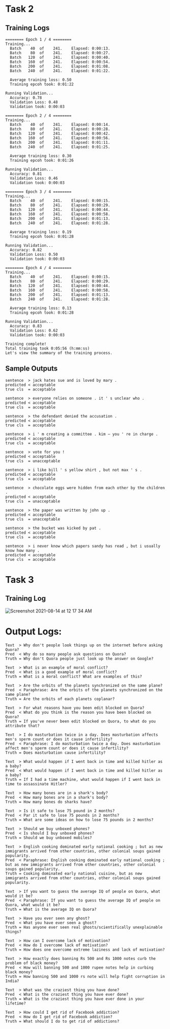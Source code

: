 # Task 2



## Training Logs

    ======== Epoch 1 / 4 ========
    Training...
      Batch    40  of    241.    Elapsed: 0:00:13.
      Batch    80  of    241.    Elapsed: 0:00:27.
      Batch   120  of    241.    Elapsed: 0:00:40.
      Batch   160  of    241.    Elapsed: 0:00:54.
      Batch   200  of    241.    Elapsed: 0:01:08.
      Batch   240  of    241.    Elapsed: 0:01:22.

      Average training loss: 0.50
      Training epcoh took: 0:01:22

    Running Validation...
      Accuracy: 0.78
      Validation Loss: 0.48
      Validation took: 0:00:03

    ======== Epoch 2 / 4 ========
    Training...
      Batch    40  of    241.    Elapsed: 0:00:14.
      Batch    80  of    241.    Elapsed: 0:00:28.
      Batch   120  of    241.    Elapsed: 0:00:42.
      Batch   160  of    241.    Elapsed: 0:00:56.
      Batch   200  of    241.    Elapsed: 0:01:11.
      Batch   240  of    241.    Elapsed: 0:01:25.

      Average training loss: 0.30
      Training epcoh took: 0:01:26

    Running Validation...
      Accuracy: 0.81
      Validation Loss: 0.46
      Validation took: 0:00:03

    ======== Epoch 3 / 4 ========
    Training...
      Batch    40  of    241.    Elapsed: 0:00:15.
      Batch    80  of    241.    Elapsed: 0:00:29.
      Batch   120  of    241.    Elapsed: 0:00:44.
      Batch   160  of    241.    Elapsed: 0:00:58.
      Batch   200  of    241.    Elapsed: 0:01:13.
      Batch   240  of    241.    Elapsed: 0:01:28.

      Average training loss: 0.19
      Training epcoh took: 0:01:28

    Running Validation...
      Accuracy: 0.82
      Validation Loss: 0.50
      Validation took: 0:00:03

    ======== Epoch 4 / 4 ========
    Training...
      Batch    40  of    241.    Elapsed: 0:00:15.
      Batch    80  of    241.    Elapsed: 0:00:29.
      Batch   120  of    241.    Elapsed: 0:00:44.
      Batch   160  of    241.    Elapsed: 0:00:58.
      Batch   200  of    241.    Elapsed: 0:01:13.
      Batch   240  of    241.    Elapsed: 0:01:28.

      Average training loss: 0.13
      Training epcoh took: 0:01:28

    Running Validation...
      Accuracy: 0.83
      Validation Loss: 0.62
      Validation took: 0:00:03

    Training complete!
    Total training took 0:05:56 (h:mm:ss)
    Let's view the summary of the training process.



## Sample Outputs


    sentence  > jack hates sue and is loved by mary .
    predicted < acceptable
    true cls  = acceptable

    sentence  > everyone relies on someone . it ' s unclear who .
    predicted < acceptable
    true cls  = acceptable

    sentence  > the defendant denied the accusation .
    predicted < acceptable
    true cls  = acceptable

    sentence  > i ' m creating a committee . kim – you ' re in charge .
    predicted < acceptable
    true cls  = acceptable

    sentence  > vote for you !
    predicted < acceptable
    true cls  = unacceptable

    sentence  > i like bill ' s yellow shirt , but not max ' s .
    predicted < acceptable
    true cls  = acceptable

    sentence  > chocolate eggs were hidden from each other by the children .
    predicted < acceptable
    true cls  = unacceptable

    sentence  > the paper was written by john up .
    predicted < acceptable
    true cls  = unacceptable

    sentence  > the bucket was kicked by pat .
    predicted < acceptable
    true cls  = acceptable

    sentence  > i never know which papers sandy has read , but i usually know how many .
    predicted < acceptable
    true cls  = acceptable


# Task 3

## Training Log

![Screenshot 2021-08-14 at 12 17 34 AM](https://user-images.githubusercontent.com/73247157/129405262-34f6dae8-b745-400c-91ca-e3548fc316c5.png)


# Output Logs:

    Text  > Why don't people look things up on the internet before asking Quora?
    Pred  < Why do so many people ask questions on Quora?
    Truth = Why don't Quora people just look up the answer on Google?

    Text  > What is an example of moral conflict?
    Pred  < What is a good example of moral conflict?
    Truth = What is a moral conflict? What are examples of this?

    Text  > Are the orbits of the planets synchronized on the same plane?
    Pred  < Paraphrase: Are the orbits of the planets synchronized on the same plane?
    Truth = Are the orbits of each planets coplanar?

    Text  > For what reasons have you been edit blocked on Quora?
    Pred  < What do you think is the reason you have been blocked on Quora?
    Truth = If you've never been edit blocked on Quora, to what do you attribute that?

    Text  > I do masturbation twice in a day. Does masturbation affects men's sperm count or does it cause infertility?
    Pred  < Paraphrase: I do masturbation twice a day. Does masturbation affect men's sperm count or does it cause infertility?
    Truth = Does masturbation cause infertility?

    Text  > What would happen if I went back in time and killed hitler as a baby?
    Pred  < What would happen if I went back in time and killed hitler as a baby?
    Truth = If I had a time machine, what would happen if I went back in time to assassinate Hitler?

    Text  > How many bones are in a shark's body?
    Pred  < How many bones are in a shark's body?
    Truth = How many bones do sharks have?

    Text  > Is it safe to lose 75 pound in 2 months?
    Pred  < Par it safe to lose 75 pounds in 2 months?
    Truth = What are some ideas on how to lose 75 pounds in 2 months?

    Text  > Should we buy unboxed phones?
    Pred  < Is should I buy unboxed phones?
    Truth = Should we buy unboxed mobiles?

    Text  > English cooking dominated early national cooking ; but as new immigrants arrived from other countries, other colonial soups gained popularity.
    Pred  < Paraphrase: English cooking dominated early national cooking ; but as new immigrants arrived from other countries, other colonial soups gained popularity.
    Truth = Cooking dominated early national cuisine, but as new immigrants arrived from other countries, other colonial soups gained popularity.

    Text  > If you want to guess the average IQ of people on Quora, what would it be?
    Pred  < Paraphrase: If you want to guess the average IQ of people on Quora, what would it be?
    Truth = What is the average IQ on Quora?

    Text  > Have you ever seen any ghost?
    Pred  < What you have ever seen a ghost?
    Truth = Has anyone ever seen real ghosts/scientifically unexplainable things?

    Text  > How can I overcome lack of motivation?
    Pred  < How do I overcome lack of motivation?
    Truth = How does one overcome extreme laziness and lack of motivation?

    Text  > How exactly does banning Rs 500 and Rs 1000 notes curb the problem of black money?
    Pred  < How will banning 500 and 1000 rupee notes help in curbing black money?
    Truth = How banning 500 and 1000 rs note will help fight corruption in India?

    Text  > What was the craziest thing you have done?
    Pred  < What is the craziest thing you have ever done?
    Truth = What is the craziest thing you have ever done in your lifetime?

    Text  > How could I get rid of Facebook addiction?
    Pred  < How do I get rid of Facebook addiction?
    Truth = What should I do to get rid of addictions?
